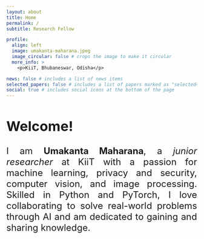 ```yaml
---
layout: about
title: Home
permalink: /
subtitle: Research Fellow

profile:
  align: left
  image: umakanta-maharana.jpeg
  image_circular: false # crops the image to make it circular
  more_info: >
    <p>KiiT, Bhubaneswar, Odisha</p>

news: false # includes a list of news items
selected_papers: false # includes a list of papers marked as "selected={true}"
social: true # includes social icons at the bottom of the page
---
```


<div style="font-size: 1.5rem; text-align: justify;">
<h2>Welcome!</h2>
I am <b>Umakanta Maharana</b>, a <i>junior researcher</i> at KiiT with a passion for machine learning, privacy and security, computer vision, and image processing. Skilled in Python and PyTorch, I love collaborating to solve real-world problems through AI and am dedicated to gaining and sharing knowledge.
</div>